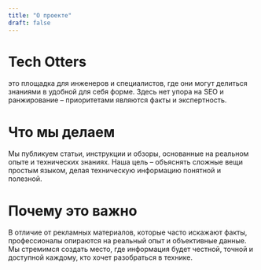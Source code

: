 ```yaml
---
title: "О проекте"
draft: false
---
```


# Tech Otters

это площадка для инженеров и специалистов, где они могут делиться знаниями в удобной для себя форме. Здесь нет упора на SEO и ранжирование – приоритетами являются факты и экспертность.

# Что мы делаем

Мы публикуем статьи, инструкции и обзоры, основанные на реальном опыте и технических знаниях. Наша цель – объяснять сложные вещи простым языком, делая техническую информацию понятной и полезной.

# Почему это важно

В отличие от рекламных материалов, которые часто искажают факты, профессионалы опираются на реальный опыт и объективные данные. Мы стремимся создать место, где информация будет честной, точной и доступной каждому, кто хочет разобраться в технике.
